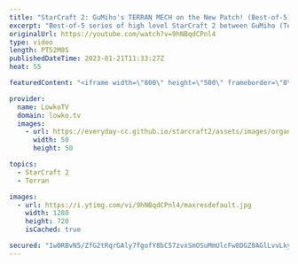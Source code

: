 ```yaml
---
title: "StarCraft 2: GuMiho's TERRAN MECH on the New Patch! (Best-of-5)"
excerpt: "Best-of-5 series of high level StarCraft 2 between GuMiho (Terran) and Ragnarok (Zerg). This match is the grand finals of the ESL Open Cup 158 Korea. In these games GuMi decides to give Terran Mech a try after falling behind significantly in the early game.  Support my work: https://patreon.com/lowkotv"
originalUrl: https://youtube.com/watch?v=9hNBqdCPnl4
type: video
length: PT52M8S
publishedDateTime: 2023-01-21T11:33:27Z
heat: 55

featuredContent: "<iframe width=\"800\" height=\"500\" frameborder=\"0\" src=\"https://www.youtube.com/embed/9hNBqdCPnl4\" allow=\"accelerometer; autoplay; encrypted-media; gyroscope; picture-in-picture\" allowfullscreen></iframe>"

provider:
  name: LowkoTV
  domain: lowko.tv
  images:
    - url: https://everyday-cc.github.io/starcraft2/assets/images/organizations/lowko.tv-50x50.jpg
      width: 50
      height: 50

topics:
  - StarCraft 2
  - Terran

images:
  - url: https://i.ytimg.com/vi/9hNBqdCPnl4/maxresdefault.jpg
    width: 1280
    height: 720
    isCached: true

secured: "Iw0RBvN5/ZfG2tRqrGAly7fgofY8bC57zvxSmOSuMmUlcFw8DGZ0AGlLvvLkyYUV39LMnbHIQxSZmZYys9M0LVljkWSzaiVnQsu29cSIJtf8xpA6JPFzVqP2Xz8hEDeI3r3vYNHBTdcixRmMg/hBOFTESJy6FJEIqnV6/mbSRDYeLuytPM52z3f+qAtYkzOPQ3suoHAsOdSuzti4WKWwolDJ0d6nN2YE5A8NTyXopv54LyaYaNmdC4/PPGGZdIwdFL3opl2+3tjVw0KYofCO2187xwTRpt3yBPimGOgSXMIAINzPiGSLvAx/ne7KPofjpXLwYvQfjAOe0rS60CstIG6gdcb4FEvMM2kQDzgBHFE6tWZuEc3RdEYe0sLZW/lk213xrT/UoJdw/k3slw9wnoUzlzUHlAtLGVe5uPoe6PiMMM6ylqPW1a5x9789OjRa;IDYWgS9c19GCS3815VuvIQ=="
---
```


